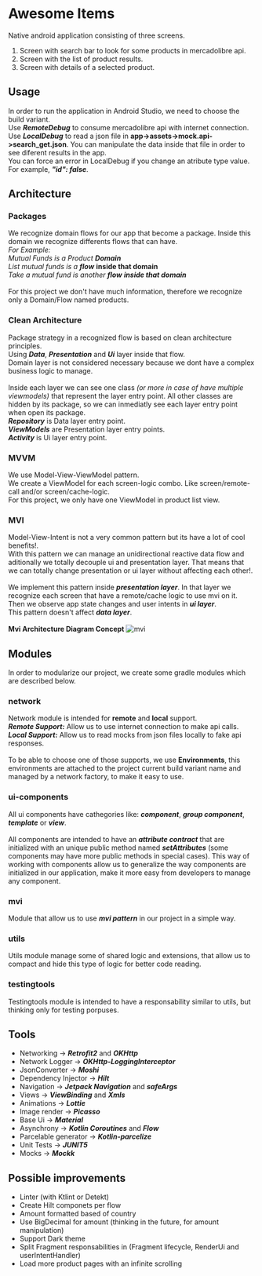 # Awesome Items
Native android application consisting of three screens.
1. Screen with search bar to look for some products in mercadolibre api.
2. Screen with the list of product results.
3. Screen with details of a selected product.

## Usage
In order to run the application in Android Studio, we need to choose the build variant.\
Use ***RemoteDebug*** to consume mercadolibre api with internet connection.\
Use ***LocalDebug*** to read a json file in **app->assets->mock.api->search_get.json**. You can manipulate the data inside that file in order to see diferent results in the app.\
You can force an error in LocalDebug if you change an atribute type value. For example, ***"id": false***.

## Architecture
### Packages
We recognize domain flows for our app that become a package. Inside this domain we recognize differents flows that can have.\
*For Example:* \
*Mutual Funds is a Product ***Domain****\
*List mutual funds is a* ***flow*** **inside that domain**\
*Take a mutual fund is another ***flow*** **inside that domain***\
\
For this project we don't have much information, therefore we recognize only a Domain/Flow named products.

### Clean Architecture
Package strategy in a recognized flow is based on clean architecture principles.\
Using ***Data***, ***Presentation*** and ***Ui*** layer inside that flow.\
Domain layer is not considered necessary because we dont have a complex business logic to manage.\
\
Inside each layer we can see one class *(or more in case of have multiple viewmodels)* that represent the layer entry point. All other classes are hidden by its package, so we can inmediatly see each layer entry point when open its package.\
***Repository*** is Data layer entry point.\
***ViewModels*** are Presentation layer entry points.\
***Activity*** is Ui layer entry point.

### MVVM
We use Model-View-ViewModel pattern.\
We create a ViewModel for each screen-logic combo. Like screen/remote-call and/or screen/cache-logic.\
For this project, we only have one ViewModel in product list view.

### MVI
Model-View-Intent is not a very common pattern but its have a lot of cool benefits!.\
With this pattern we can manage an unidirectional reactive data flow and aditionally we totally decouple ui and presentation layer. That means that we can totally change presentation or ui layer without affecting each other!.\
\
We implement this pattern inside ***presentation layer***. In that layer we recognize each screen that have a remote/cache logic to use mvi on it.\
Then we observe app state changes and user intents in ***ui layer***.\
This pattern doesn't affect ***data layer***.\
\
**Mvi Architecture Diagram Concept**
![mvi](https://user-images.githubusercontent.com/35037350/170899300-898e278d-4aca-470f-a7ec-22f01fc533ab.png)

## Modules
In order to modularize our project, we create some gradle modules which are described below.

### network
Network module is intended for **remote** and **local** support.\
***Remote Support:*** Allow us to use internet connection to make api calls.\
***Local Support:*** Allow us to read mocks from json files locally to fake api responses.\
\
To be able to choose one of those supports, we use **Environments**, this environments are attached to the project current build variant name and managed by a network factory, to make it easy to use.

### ui-components
All ui components have cathegories like: ***component***, ***group component***, ***template*** or ***view***.\
\
All components are intended to have an ***attribute contract*** that are initialized with an unique public method named ***setAttributes*** (some components may have more public methods in special cases). This way of working with components allow us to generalize the way components are initialized in our application, make it more easy from developers to manage any component.


### mvi
Module that allow us to use ***mvi pattern*** in our project in a simple way.

### utils
Utils module manage some of shared logic and extensions, that allow us to compact and hide this type of logic for better code reading.

### testingtools
Testingtools module is intended to have a responsability similar to utils, but thinking only for testing porpuses.

## Tools
- Networking -> ***Retrofit2*** and ***OKHttp***
- Network Logger -> ***OKHttp-LoggingInterceptor***
- JsonConverter -> ***Moshi***
- Dependency Injector -> ***Hilt***
- Navigation -> ***Jetpack Navigation*** and ***safeArgs***
- Views -> ***ViewBinding*** and ***Xmls***
- Animations -> ***Lottie***
- Image render -> ***Picasso***
- Base Ui -> ***Material***
- Asynchrony -> ***Kotlin Coroutines*** and ***Flow***
- Parcelable generator -> ***Kotlin-parcelize***
- Unit Tests -> ***JUNIT5***
- Mocks -> ***Mockk***

## Possible improvements
- Linter (with Ktlint or Detekt)
- Create Hilt componets per flow
- Amount formatted based of country
- Use BigDecimal for amount (thinking in the future, for amount manipulation)
- Support Dark theme
- Split Fragment responsabilities in (Fragment lifecycle, RenderUi and userIntentHandler)
- Load more product pages with an infinite scrolling

